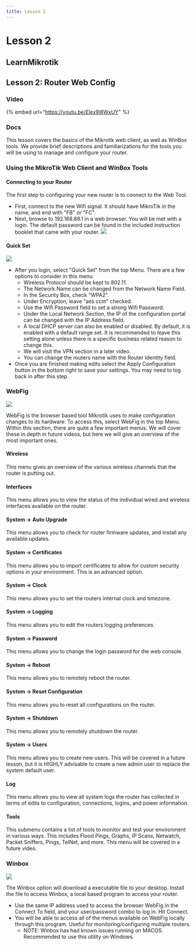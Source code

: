 ```yaml
---
title: Lesson 2
---
```


# Lesson 2

## LearnMikrotik

## Lesson 2: Router Web Config

### Video

{% embed url="https://youtu.be/Elex9l8WxUY" %}

### Docs

This lesson covers the basics of the Mikrotik web client, as well as WinBox tools. We provide brief descriptions and familiarizations for the tools you will be using to manage and configure your router.

### Using the MikroTik Web Client and WinBox Tools

#### **Connecting to your Router**

The first step to configuring your new router is to connect to the Web Tool.

* First, connect to the new Wifi signal. It should have MikroTik in the name, and end with "FB" or "FC".
* Next, browse to 192.168.88.1 in a web browser. You will be met with a login. The default password can be found in the included instruction booklet that came with your router. ![](https://github.com/ArtTHEbard/LearnMikrotik/raw/gh-pages/Login.png)

#### Quick Set

![](https://github.com/ArtTHEbard/LearnMikrotik/raw/gh-pages/Quickset.png)

* After you login, select "Quick Set" from the top Menu. There are a few options to consider in this menu:
  * Wireless Protocol should be kept to 802.11.
  * The Network Name can be changed from the Network Name Field.
  * In the Security Box, check "WPA2".
  * Under Encryption, leave "aes ccm" checked.
  * Use the Wifi Password field to set a strong Wifi Password.
  * Under the Local Network Section, the IP of the configuration portal can be changed with the IP Address field.
  * A local DHCP server can also be enabled or disabled. By default, it is enabled with a default range set. It is recommended to leave this setting alone unless there is a specific business related reason to change this.
  * We will visit the VPN section in a later video.
  * You can change the routers name with the Router Identity field.
* Once you are finished making edits select the Apply Configuration button in the bottom right to save your settings. You may need to log back in after this step.

### WebFig

&#x20;

![](https://github.com/ArtTHEbard/LearnMikrotik/raw/gh-pages/WebFig.png)

WebFig is the browser based tool Mikrotik uses to make configuration changes to its hardware. To access this, select WebFig in the top Menu. Within this section, there are quite a few important menus. We will cover these in depth in future videos, but here we will give an overview of the most important ones.

#### Wireless

This menu gives an overview of the various wireless channels that the router is putting out.

#### Interfaces

This menu allows you to view the status of the individual wired and wireless interfaces available on the router.

#### System -> Auto Upgrade

This menu allows you to check for router firmware updates, and install any available updates.

#### System -> Certificates

This menu allows you to import certificates to allow for custom security options in your environment. This is an advanced option.

#### System -> Clock

This menu allows you to set the routers internal clock and timezone.

#### System -> Logging

This menu allows you to edit the routers logging preferences.

#### System -> Password

This menu allows you to change the login password for the web console.

#### System -> Reboot

This menu allows you to remotely reboot the router.

#### System -> Reset Configuration

This menu allows you to reset all configurations on the router.

#### System -> Shutdown

This menu allows you to remotely shutdown the router.

#### System -> Users

This menu allows you to create new users. This will be covered in a future lesson, but it is HIGHLY advisable to create a new admin user to replace the system default user.

#### Log

This menu allows you to view all system logs the router has collected in terms of edits to configuration, connections, logins, and power information.

#### Tools

This submenu contains a list of tools to monitor and test your environment in various ways. This includes Flood Pings, Graphs, IP Scans, Netwatch, Packet Sniffers, Pings, TelNet, and more. This menu will be covered in a future video.

### Winbox

![](https://github.com/ArtTHEbard/LearnMikrotik/raw/gh-pages/winbox.png)

&#x20;The Winbox option will download a executable file to your desktop. Install the file to access Winbox, a local based program to access your router.

* Use the same IP address used to access the browser WebFig in the Connect To field, and your user/password combo to log in. Hit Connect.
* You will be able to access all of the menus available on WebFig locally through this program. Useful for monitoring/configuring multiple routers.
  * NOTE: Winbox has had known issues running on MACOS. Recommended to use this utility on Windows.

